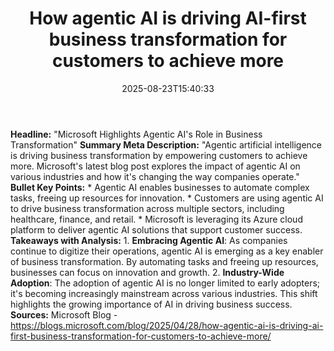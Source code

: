 ﻿---
title: "How agentic AI is driving AI-first business transformation for customers to achieve more"
date: "2025-08-23T15:40:33"
category: "Markets"
summary: ""
slug: "how agentic ai is driving aifirst business transformation fo"
source_urls:
  - "https://blogs.microsoft.com/blog/2025/04/28/how-agentic-ai-is-driving-ai-first-business-transformation-for-customers-to-achieve-more/"
seo:
  title: "How agentic AI is driving AI-first business transformation for customers to achieve more | Hash n Hedge"
  description: ""
  keywords: ["news", "markets", "brief"]
---
**Headline:** "Microsoft Highlights Agentic AI's Role in Business Transformation"  **Summary Meta Description:** "Agentic artificial intelligence is driving business transformation by empowering customers to achieve more. Microsoft's latest blog post explores the impact of agentic AI on various industries and how it's changing the way companies operate."  **Bullet Key Points:**  * Agentic AI enables businesses to automate complex tasks, freeing up resources for innovation. * Customers are using agentic AI to drive business transformation across multiple sectors, including healthcare, finance, and retail. * Microsoft is leveraging its Azure cloud platform to deliver agentic AI solutions that support customer success.  **Takeaways with Analysis:**  1. **Embracing Agentic AI**: As companies continue to digitize their operations, agentic AI is emerging as a key enabler of business transformation. By automating tasks and freeing up resources, businesses can focus on innovation and growth. 2. **Industry-Wide Adoption**: The adoption of agentic AI is no longer limited to early adopters; it's becoming increasingly mainstream across various industries. This shift highlights the growing importance of AI in driving business success.  **Sources:** Microsoft Blog - https://blogs.microsoft.com/blog/2025/04/28/how-agentic-ai-is-driving-ai-first-business-transformation-for-customers-to-achieve-more/ 
